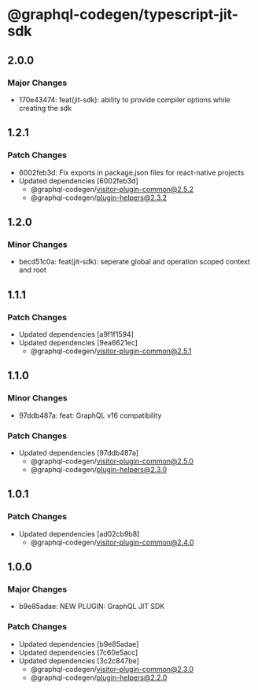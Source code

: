 # @graphql-codegen/typescript-jit-sdk

## 2.0.0

### Major Changes

- 170e43474: feat(jit-sdk): ability to provide compiler options while creating the sdk

## 1.2.1

### Patch Changes

- 6002feb3d: Fix exports in package.json files for react-native projects
- Updated dependencies [6002feb3d]
  - @graphql-codegen/visitor-plugin-common@2.5.2
  - @graphql-codegen/plugin-helpers@2.3.2

## 1.2.0

### Minor Changes

- becd51c0a: feat(jit-sdk): seperate global and operation scoped context and root

## 1.1.1

### Patch Changes

- Updated dependencies [a9f1f1594]
- Updated dependencies [9ea6621ec]
  - @graphql-codegen/visitor-plugin-common@2.5.1

## 1.1.0

### Minor Changes

- 97ddb487a: feat: GraphQL v16 compatibility

### Patch Changes

- Updated dependencies [97ddb487a]
  - @graphql-codegen/visitor-plugin-common@2.5.0
  - @graphql-codegen/plugin-helpers@2.3.0

## 1.0.1

### Patch Changes

- Updated dependencies [ad02cb9b8]
  - @graphql-codegen/visitor-plugin-common@2.4.0

## 1.0.0

### Major Changes

- b9e85adae: NEW PLUGIN: GraphQL JIT SDK

### Patch Changes

- Updated dependencies [b9e85adae]
- Updated dependencies [7c60e5acc]
- Updated dependencies [3c2c847be]
  - @graphql-codegen/visitor-plugin-common@2.3.0
  - @graphql-codegen/plugin-helpers@2.2.0
